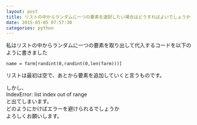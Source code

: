 ```yaml
---
layout: post
title: リストの中からランダムに一つの要素を選択したい場合はどうすればよいでしょうか（python）
date: 2015-05-05 07:57:30
categories: python
---
```

<!-- {% raw %} -->
<p>私はリストの中からランダムに一つの要素を取り出して代入するコードを以下のように書きました</p>

<pre><code>name = farm[randint(0,randint(0,len(farm)))]
</code></pre>

<p>リストは最初は空で、あとから要素を追加していくと言うものです。</p>

<p>しかし、<br>
IndexError: list index out of range <br>
と出てしまいます。<br>
どのようにかけばエラーを避けられるでしょうか<br>
よろしくお願いします。         </p>
<!-- {% endraw %} -->
